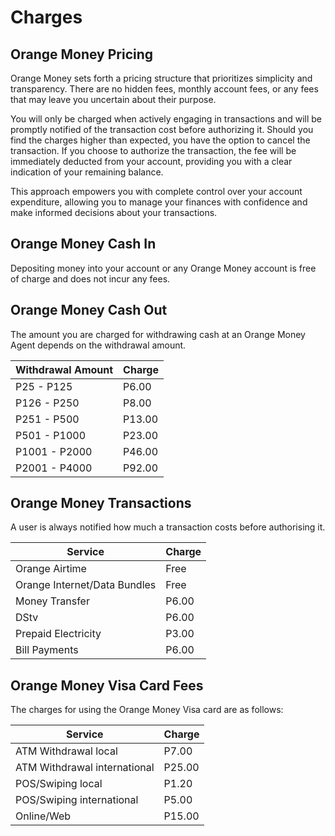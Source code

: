 # Charges

## Orange Money Pricing

Orange Money sets forth a pricing structure that prioritizes simplicity and transparency. There are no hidden fees, monthly account fees, or any fees that may leave you uncertain about their purpose.

You will only be charged when actively engaging in transactions and will be promptly notified of the transaction cost before authorizing it. Should you find the charges higher than expected, you have the option to cancel the transaction. If you choose to authorize the transaction, the fee will be immediately deducted from your account, providing you with a clear indication of your remaining balance.

This approach empowers you with complete control over your account expenditure, allowing you to manage your finances with confidence and make informed decisions about your transactions.

## Orange Money Cash In

Depositing money into your account or any Orange Money account is free of charge and does not incur any fees.

## Orange Money Cash Out

The amount you are charged for withdrawing cash at an Orange Money Agent depends on the withdrawal amount.

| Withdrawal Amount | Charge |
| --- | --- |
| P25 - P125 | P6.00 |
| P126 - P250 | P8.00 |
| P251 - P500 | P13.00 |
| P501 - P1000 | P23.00 |
| P1001 - P2000 | P46.00 |
| P2001 - P4000 | P92.00 |

## Orange Money Transactions

A user is always notified how much a transaction costs before authorising it.

| Service | Charge |
| --- | --- |
| Orange Airtime | Free |
| Orange Internet/Data Bundles | Free |
| Money Transfer | P6.00 |
| DStv | P6.00 |
| Prepaid Electricity | P3.00 |
| Bill Payments | P6.00 |

## Orange Money Visa Card Fees

The charges for using the Orange Money Visa card are as follows:

| Service | Charge |
| --- | --- |
| ATM Withdrawal local | P7.00 |
| ATM Withdrawal international | P25.00 |
| POS/Swiping local | P1.20 |
| POS/Swiping international | P5.00 |
| Online/Web | P15.00 |
